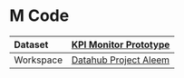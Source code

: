 



# M Code

|Dataset|[KPI Monitor Prototype](./../KPI-Monitor-Prototype.md)|
| :--- | :--- |
|Workspace|[Datahub Project Aleem](../../Workspaces/Datahub-Project-Aleem.md)|
